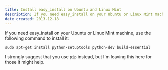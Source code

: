 ```yaml
---
title: Install easy_install on Ubuntu and Linux Mint
description: If you need easy_install on your Ubuntu or Linux Mint machine, use the following command to install it.
date_created: 2013-12-18
---
```


If you need easy_install on your Ubuntu or Linux Mint machine, use the following command to install it:

```
sudo apt-get install python-setuptools python-dev build-essential
```

I strongly suggest that you use `pip` instead, but I'm leaving this here for those it might help.

